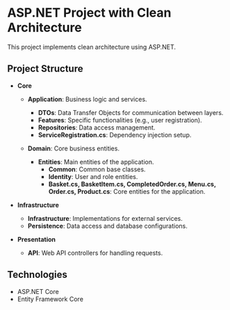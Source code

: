 # ASP.NET Project with Clean Architecture
This project implements clean architecture using ASP.NET.

## Project Structure

- **Core**
  - **Application**: Business logic and services.
    - **DTOs**: Data Transfer Objects for communication between layers.
    - **Features**: Specific functionalities (e.g., user registration).
    - **Repositories**: Data access management.
    - **ServiceRegistration.cs**: Dependency injection setup.
  
  - **Domain**: Core business entities.
    - **Entities**: Main entities of the application.
      - **Common**: Common base classes.
      - **Identity**: User and role entities.
      - **Basket.cs, BasketItem.cs, CompletedOrder.cs, Menu.cs, Order.cs, Product.cs**: Core entities for the application.

- **Infrastructure**
  - **Infrastructure**: Implementations for external services.
  - **Persistence**: Data access and database configurations.

- **Presentation**
  - **API**: Web API controllers for handling requests.

## Technologies

- ASP.NET Core
- Entity Framework Core
